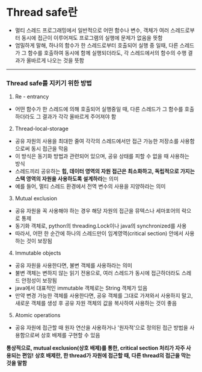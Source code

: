 <h1>Thread safe란</h1>


+ 멀티 스레드 프로그래밍에서 일반적으로 어떤 함수나 변수, 객체가 여러 스레드로부터 동시에 접근이 이루어져도 
  프로그램의 실행에 문제가 없음을 뜻함
+ 엄밀하게 말해, 하나의 함수가 한 스레드로부터 호출되어 실행 중 일때, 다른 스레드가 그 함수를 호출하여 동시에 함께
  실행되더라도, 각 스레드에서의 함수의 수행 결과가 올바르게 나오는 것을 뜻함
  
  
* *  *   
<h3> Thread safe를 지키기 위한 방법</h3>

1. Re - entrancy
+ 어떤 함수가 한 스레드에 의해 호출되어 실행중일 때, 다른 스레드가 그 함수를 호출하더라도 그 결과가 각각 올바르게 주어져야 함


2. Thread-local-storage
+ 공유 자원의 사용을 최대한 줄여 각각의 스레드에서만 접근 가능한 저장소를 사용함으로써 동시 접근을 막음
+ 이 방식은 동기화 방법과 관련되어 있으며, 공유 상태를 피할 수 없을 때 사용하는 방식
+ 스레드끼리 공유하는 **힙, 데이터 영역의 자원 접근은 최소화하고, 독립적으로 가지는 스택 영역의 자원을 사용하도록 설계하라**는 의미
+ 예를 들어, 멀티 스레드 환경에서 전역 변수의 사용을 지양하라는 의미


3. Mutual exclusion
+ 공유 자원을 꼭 사용해야 하는 경우 해당 자원의 접근을 뮤텍스나 세마포어의 락으로 통제
+ 동기화 객체로, python의 threading.Lock이나 java의 synchronized를 사용
+ 따라서, 어떤 한 순간에 하나의 스레드만이 임계영역(critical section) 안에서 사용하는 것이 보장됨

4. Immutable objects
+ 공유 자원을 사용한다면, 불변 객체를 사용하라는 의미
+ 불변 객체는 변하지 않는 읽기 전용으로, 여러 스레드가 동시에 접근하더라도 스레드 안정성이 보장됨
+ java에서 대표적인 immutable 객체로는 String 객체가 있음
+ 만약 변경 가능한 객체를 사용한다면, 공유 객체를 그대로 가져와서 사용하지 말고, 새로운 객체를 생성 후 공유 자원
  객체의 값을 복사하여 사용하는 것이 좋음
  
5. Atomic operations
+ 공유 자원에 접근할 때 원자 연산을 사용하거나 '원자적'으로 정의된 접근 방법을 사용함으로써 상호 배제를 구현할 수 있음 

**통상적으로, mutual exclusion(상호 배제)를 통한, critical section 처리가 자주 사용되는 편임!**
**상호 배제란, 한 thread가 자원에 접근할 때, 다른 thread의 접근을 막는 것을 말함**
